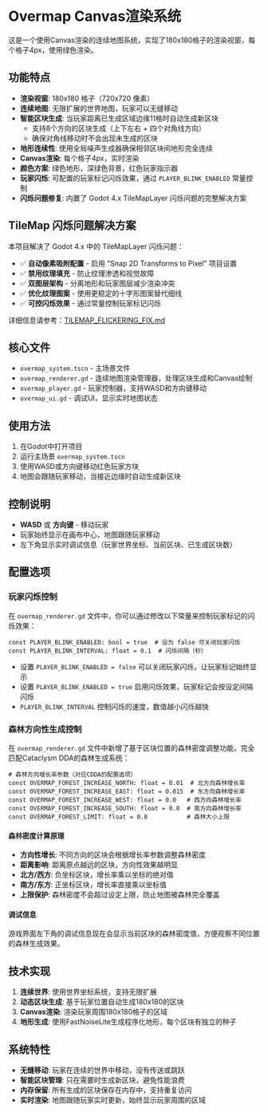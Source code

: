 # Overmap Canvas渲染系统

这是一个使用Canvas渲染的连续地图系统，实现了180x180格子的渲染视窗，每个格子4px，使用绿色渲染。

## 功能特点

- **渲染视窗**: 180x180 格子（720x720 像素）
- **连续地图**: 无限扩展的世界地图，玩家可以无缝移动
- **智能区块生成**: 当玩家距离已生成区域边缘11格时自动生成新区块
  - 支持8个方向的区块生成（上下左右 + 四个对角线方向）
  - 确保对角线移动时不会出现未生成的区块
- **地形连续性**: 使用全局噪声生成器确保相邻区块间地形完全连续
- **Canvas渲染**: 每个格子4px，实时渲染
- **颜色方案**: 绿色地形，深绿色背景，红色玩家指示器
- **玩家闪烁**: 可配置的玩家标记闪烁效果，通过 `PLAYER_BLINK_ENABLED` 常量控制
- **闪烁问题修复**: 内置了 Godot 4.x TileMapLayer 闪烁问题的完整解决方案

## TileMap 闪烁问题解决方案

本项目解决了 Godot 4.x 中的 TileMapLayer 闪烁问题：

- ✅ **自动像素吸附配置** - 启用 "Snap 2D Transforms to Pixel" 项目设置
- ✅ **禁用纹理填充** - 防止纹理渗透和视觉故障
- ✅ **双图层架构** - 分离地形和玩家图层减少渲染冲突
- ✅ **优化纹理图案** - 使用更稳定的十字形图案替代细线
- ✅ **可控闪烁效果** - 通过常量控制玩家标记闪烁

详细信息请参考：[TILEMAP_FLICKERING_FIX.md](TILEMAP_FLICKERING_FIX.md)

## 核心文件

- `overmap_system.tscn` - 主场景文件
- `overmap_renderer.gd` - 连续地图渲染管理器，处理区块生成和Canvas绘制
- `overmap_player.gd` - 玩家控制器，支持WASD和方向键移动
- `overmap_ui.gd` - 调试UI，显示实时地图状态

## 使用方法

1. 在Godot中打开项目
2. 运行主场景 `overmap_system.tscn`
3. 使用WASD或方向键移动红色玩家方块
4. 地图会跟随玩家移动，当接近边缘时自动生成新区块

## 控制说明

- **WASD** 或 **方向键** - 移动玩家
- 玩家始终显示在画布中心，地图跟随玩家移动
- 左下角显示实时调试信息（玩家世界坐标、当前区块、已生成区块数）

## 配置选项

### 玩家闪烁控制
在 `overmap_renderer.gd` 文件中，你可以通过修改以下常量来控制玩家标记的闪烁效果：

```gdscript
const PLAYER_BLINK_ENABLED: bool = true  # 设为 false 可关闭玩家闪烁
const PLAYER_BLINK_INTERVAL: float = 0.1  # 闪烁间隔（秒）
```

- 设置 `PLAYER_BLINK_ENABLED = false` 可以关闭玩家闪烁，让玩家标记始终显示
- 设置 `PLAYER_BLINK_ENABLED = true` 启用闪烁效果，玩家标记会按设定间隔闪烁
- `PLAYER_BLINK_INTERVAL` 控制闪烁的速度，数值越小闪烁越快

### 森林方向性生成控制
在 `overmap_renderer.gd` 文件中新增了基于区块位置的森林密度调整功能，完全匹配Cataclysm DDA的森林生成系统：

```gdscript
# 森林方向增长率参数（对应CDDA的配置选项）
const OVERMAP_FOREST_INCREASE_NORTH: float = 0.01  # 北方向森林增长率
const OVERMAP_FOREST_INCREASE_EAST: float = 0.015  # 东方向森林增长率  
const OVERMAP_FOREST_INCREASE_WEST: float = 0.0   # 西方向森林增长率
const OVERMAP_FOREST_INCREASE_SOUTH: float = 0.0  # 南方向森林增长率
const OVERMAP_FOREST_LIMIT: float = 0.8           # 森林大小上限
```

#### 森林密度计算原理
- **方向性增长**: 不同方向的区块会根据增长率参数调整森林密度
- **距离影响**: 距离原点越远的区块，方向性效果越明显
- **北方/西方**: 负坐标区块，增长率乘以坐标的绝对值
- **南方/东方**: 正坐标区块，增长率直接乘以坐标值
- **上限保护**: 森林密度不会超过设定上限，防止地图被森林完全覆盖

#### 调试信息
游戏界面左下角的调试信息现在会显示当前区块的森林密度值，方便观察不同位置的森林生成效果。

## 技术实现

1. **连续世界**: 使用世界坐标系统，支持无限扩展
2. **动态区块生成**: 基于玩家位置自动生成180x180的区块
3. **Canvas渲染**: 渲染玩家周围180x180格子的区域
4. **地形生成**: 使用FastNoiseLite生成程序化地形，每个区块有独立的种子

## 系统特性

- **无缝移动**: 玩家在连续的世界中移动，没有传送或跳跃
- **智能区块管理**: 只在需要时生成新区块，避免性能浪费
- **内存保留**: 所有生成的区块保存在内存中，支持重复访问
- **实时渲染**: 地图跟随玩家实时更新，始终显示玩家周围的区域
